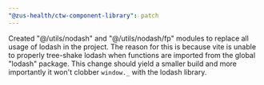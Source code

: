 ```yaml
---
"@zus-health/ctw-component-library": patch
---
```


Created "@/utils/nodash" and "@/utils/nodash/fp" modules to replace all
usage of lodash in the project. The reason for this is because vite is
unable to properly tree-shake lodash when functions are imported from
the global "lodash" package. This change should yield a smaller build and
more importantly it won't clobber `window._` with the lodash library.
